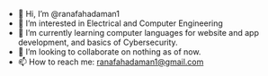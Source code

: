 - 👋 Hi, I’m @ranafahadaman1
- 👀 I’m interested in Electrical and Computer Engineering
- 🌱 I’m currently learning computer languages for website and app development, and basics of Cybersecurity.
- 💞️ I’m looking to collaborate on nothing as of now.
- 📫 How to reach me: ranafahadaman1@gmail.com

<!---
ranafahadaman1/ranafahadaman1 is a ✨ special ✨ repository because its `README.md` (this file) appears on your GitHub profile.
You can click the Preview link to take a look at your changes.
--->
